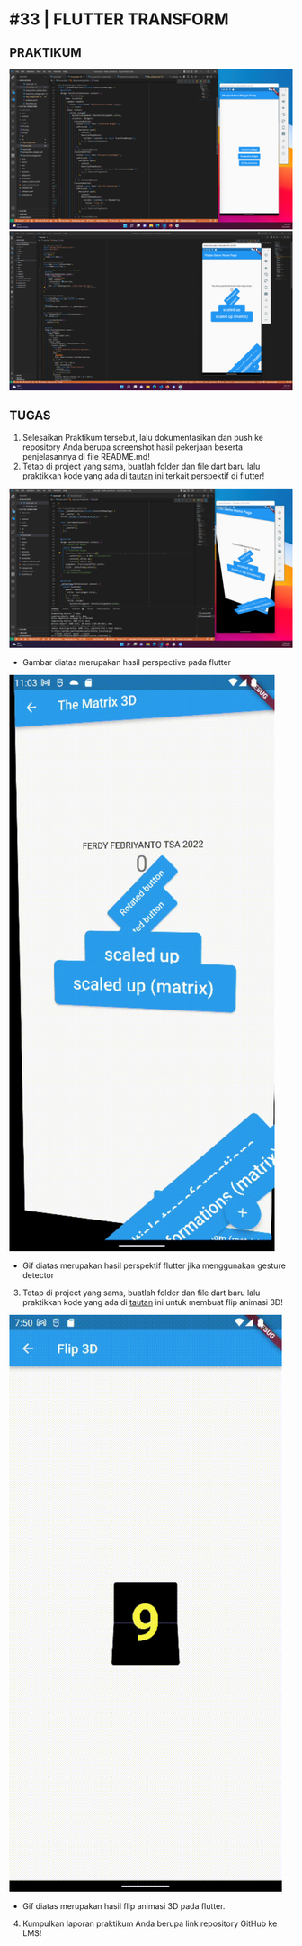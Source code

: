 # #33 | FLUTTER TRANSFORM

## PRAKTIKUM

![Halaman Home](./images/00.png)
![Hasil Praktikum](./images/01.png)

## TUGAS

1. Selesaikan Praktikum tersebut, lalu dokumentasikan dan push ke repository Anda berupa screenshot hasil pekerjaan beserta penjelasannya di file README.md!
2. Tetap di project yang sama, buatlah folder dan file dart baru lalu praktikkan kode yang ada di [tautan](https://medium.com/flutter/perspective-on-flutter-6f832f4d912e) ini terkait perspektif di flutter!

![Hasil Tugas 2](./images/02.png)

* Gambar diatas merupakan hasil perspective pada flutter 

![Hasil Tugas 2](./images/03.gif)

* Gif diatas merupakan hasil perspektif flutter jika menggunakan gesture detector

3. Tetap di project yang sama, buatlah folder dan file dart baru lalu praktikkan kode yang ada di [tautan](https://medium.com/flutter-community/make-3d-flip-animation-in-flutter-16c006bb3798) ini untuk membuat flip animasi 3D!

![3D Flip Animation](./images/04.gif)

* Gif diatas merupakan hasil flip animasi 3D pada flutter. 

4. Kumpulkan laporan praktikum Anda berupa link repository GitHub ke LMS!



